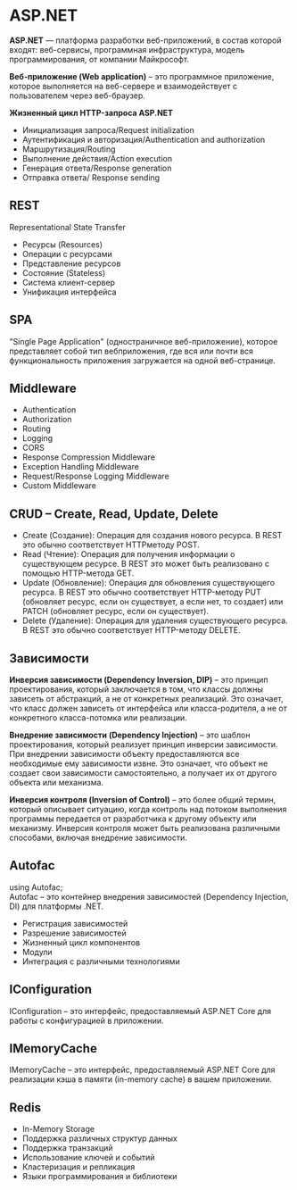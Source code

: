 # **ASP.NET**

**ASP.NET** — платформа разработки веб-приложений, в состав которой входят: веб-сервисы, программная инфраструктура, модель программирования, от компании Майкрософт.  

**Веб-приложение (Web application)** – это программное приложение, которое выполняется на веб-сервере и
взаимодействует с пользователем через веб-браузер.  

**Жизненный цикл HTTP-запроса ASP.NET**  
* Инициализация запроса/Request initialization
* Аутентификация и авторизация/Authentication and authorization
* Маршрутизация/Routing
* Выполнение действия/Action execution
* Генерация ответа/Response generation
* Отправка ответа/ Response sending
  
## **REST**  
Representational State Transfer

* Ресурсы (Resources)
* Операции с ресурсами
* Представление ресурсов
*  Состояние (Stateless)
* Система клиент-сервер
* Унификация интерфейса

## **SPA**
"Single Page Application" (одностраничное веб-приложение), которое представляет собой тип вебприложения, где вся или почти вся функциональность приложения загружается на одной веб-странице. 

## **Middleware**
* Authentication
* Authorization
* Routing
* Logging
* CORS
* Response Compression Middleware
* Exception Handling Middleware
* Request/Response Logging Middleware
* Custom Middleware  

## **CRUD – Create, Read, Update, Delete**
* Create (Создание): Операция для создания нового ресурса. В REST это обычно соответствует HTTPметоду POST.
* Read (Чтение): Операция для получения информации о существующем ресурсе. В REST это может быть
реализовано с помощью HTTP-метода GET.
* Update (Обновление): Операция для обновления существующего ресурса. В REST это обычно
соответствует HTTP-методу PUT (обновляет ресурс, если он существует, а если нет, то создает) или
PATCH (обновляет ресурс, если он существует).
* Delete (Удаление): Операция для удаления существующего ресурса. В REST это обычно соответствует
HTTP-методу DELETE.  

## **Зависимости**

**Инверсия зависимости (Dependency Inversion, DIP)** – это принцип проектирования, который заключается в
том, что классы должны зависеть от абстракций, а не от конкретных реализаций. Это означает, что класс
должен зависеть от интерфейса или класса-родителя, а не от конкретного класса-потомка или реализации.  

**Внедрение зависимости (Dependency Injection)** – это шаблон проектирования, который реализует принцип
инверсии зависимости. При внедрении зависимости объекту предоставляются все необходимые ему
зависимости извне. Это означает, что объект не создает свои зависимости самостоятельно, а получает их от
другого объекта или механизма.  

**Инверсия контроля (Inversion of Control)** – это более общий термин, который описывает ситуацию, когда
контроль над потоком выполнения программы передается от разработчика к другому объекту или механизму.
Инверсия контроля может быть реализована различными способами, включая внедрение зависимости.  

## **Autofac**  
using Autofac;  
Autofac – это контейнер внедрения зависимостей (Dependency Injection, DI) для платформы .NET.  
* Регистрация зависимостей
* Разрешение зависимостей
* Жизненный цикл компонентов
* Модули
* Интеграция с различными технологиями  

## **IConfiguration**  
IConfiguration – это интерфейс, предоставляемый ASP.NET Core для работы с конфигурацией в приложении.  

## **IMemoryCache**  
IMemoryCache – это интерфейс, предоставляемый ASP.NET Core для реализации кэша в памяти (in-memory
cache) в вашем приложении.  

## **Redis**
* In-Memory Storage
* Поддержка различных структур данных
* Поддержка транзакций
* Использование ключей и событий
* Кластеризация и репликация
* Языки программирования и библиотеки  
